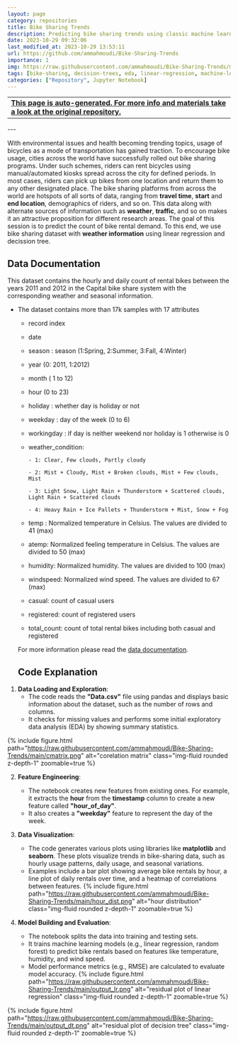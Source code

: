 ```yaml
---
layout: page
category: repositories
title: Bike Sharing Trends
description: Predicting bike sharing trends using classic machine learning methods (linear regression, decision tree)
date: 2023-10-29 09:32:06 
last_modified_at: 2023-10-29 13:53:11 
url: https://github.com/ammahmoudi/Bike-Sharing-Trends
importance: 1
img: https://raw.githubusercontent.com/ammahmoudi/Bike-Sharing-Trends/main/cmatrix.png
tags: [bike-sharing, decision-trees, eda, linear-regression, machine-learning, ml]
categories: ["Repository", Jupyter Notebook]
---
```

<div id="open-in-github" > <table class="table-cv list-group-table"> <tbody> <tr>    <td class="list-group-name"><b>   <a href="https://github.com/ammahmoudi/Bike-Sharing-Trends" rel="external nofollow noopener" target="_blank"><i class="fa-brands fa-github"></i> This page is auto-generated. For more info and materials take a look at the original repository.</a> </b></td></tr> </tbody> </table></div>
---

With environmental issues and health becoming trending topics, usage of bicycles as a mode of transportation has gained traction. To encourage bike usage, cities across the world have successfully rolled out bike sharing programs. Under such schemes, riders can rent bicycles using manual/automated kiosks spread across the city for defined periods. In most cases, riders can pick up bikes from one location and return them to any other designated place. The bike sharing platforms from across the world are hotspots of all sorts of data, ranging from **travel time**, **start** and **end location**, demographics of riders, and so on. This data along with alternate sources of information such as **weather**, **traffic**, and so on makes it an attractive proposition for different research areas. The goal of this session is to predict the count of bike rental demand. To this end, we use bike sharing dataset with **weather information** using linear regression and decission tree.

## Data Documentation

This dataset contains the hourly and daily count of rental bikes between the years 2011 and 2012 in the Capital bike share system with the corresponding weather and seasonal information.


* The dataset contains more than 17k samples with 17 attributes
  * record index
  * date
  * season : season (1:Spring, 2:Summer, 3:Fall, 4:Winter)
  * year (0: 2011, 1:2012)
  * month ( 1 to 12)
  * hour (0 to 23)
  * holiday : whether day is holiday or not
  * weekday : day of the week (0 to 6)
  * workingday : if day is neither weekend nor holiday is 1 otherwise is 0
  * weather_condition:
    
		- 1: Clear, Few clouds, Partly cloudy
    
		- 2: Mist + Cloudy, Mist + Broken clouds, Mist + Few clouds, Mist
    
		- 3: Light Snow, Light Rain + Thunderstorm + Scattered clouds, Light Rain + Scattered clouds
    
		- 4: Heavy Rain + Ice Pallets + Thunderstorm + Mist, Snow + Fog
  * temp : Normalized temperature in Celsius. The values are divided to 41 (max)
  * atemp: Normalized feeling temperature in Celsius. The values are divided to 50 (max)
  * humidity: Normalized humidity. The values are divided to 100 (max)
  * windspeed: Normalized wind speed. The values are divided to 67 (max)
  * casual: count of casual users
  * registered: count of registered users
  * total_count: count of total rental bikes including both casual and registered

  For more information please read the [data documentation](https://www.kaggle.com/datasets/lakshmi25npathi/bike-sharing-dataset/data).

  ## Code Explanation

1. **Data Loading and Exploration**:
    - The code reads the **"Data.csv"** file using pandas and displays basic information about the dataset, such as the number of rows and columns.
    - It checks for missing values and performs some initial exploratory data analysis (EDA) by showing summary statistics.

{% include figure.html path="https://raw.githubusercontent.com/ammahmoudi/Bike-Sharing-Trends/main/cmatrix.png" alt="corelation matrix" class="img-fluid rounded z-depth-1" zoomable=true %}


2. **Feature Engineering**:
    - The notebook creates new features from existing ones. For example, it extracts the **hour** from the **timestamp** column to create a new feature called **"hour_of_day"**.
    - It also creates a **"weekday"** feature to represent the day of the week.

3. **Data Visualization**:
    - The code generates various plots using libraries like **matplotlib** and **seaborn**. These plots visualize trends in bike-sharing data, such as hourly usage patterns, daily usage, and seasonal variations.
    - Examples include a bar plot showing average bike rentals by hour, a line plot of daily rentals over time, and a heatmap of correlations between features.
{% include figure.html path="https://raw.githubusercontent.com/ammahmoudi/Bike-Sharing-Trends/main/hour_dist.png" alt="hour distribution" class="img-fluid rounded z-depth-1" zoomable=true %}

4. **Model Building and Evaluation**:
    - The notebook splits the data into training and testing sets.
    - It trains machine learning models (e.g., linear regression, random forest) to predict bike rentals based on features like temperature, humidity, and wind speed.
    - Model performance metrics (e.g., RMSE) are calculated to evaluate model accuracy.
{% include figure.html path="https://raw.githubusercontent.com/ammahmoudi/Bike-Sharing-Trends/main/output_lr.png" alt="residual plot of linear regression" class="img-fluid rounded z-depth-1" zoomable=true %}

{% include figure.html path="https://raw.githubusercontent.com/ammahmoudi/Bike-Sharing-Trends/main/output_dt.png" alt="residual plot of decision tree" class="img-fluid rounded z-depth-1" zoomable=true %}

